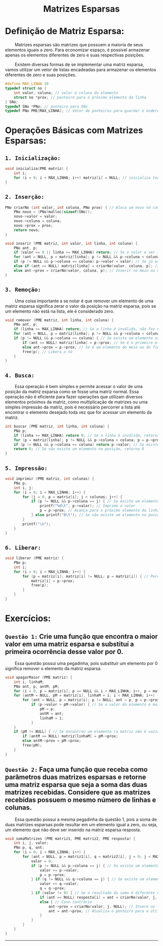 <h1 align="center"> Matrizes Esparsas <br>
</h1>

# Definição de Matriz Esparsa:
&emsp;&emsp; Matrizes esparsas são matrizes que possuem a maioria de seus elementos iguais a zero. Para economizar espaço, é possível armazenar apenas os elementos diferentes de zero e suas respectivas posições.

&emsp;&emsp; Existem diversas formas de se implementar uma matriz esparsa, vamos utilizar um vetor de listas encadeadas para armazenar os elementos diferentes de zero e suas posições.
~~~c
#define MAX_LINHA 10
typedef struct no {
	int valor, coluna; // valor e coluna do elemento
	struct no *prox; // ponteiro para o próximo elemento da linha
} SNo;
typedef SNo *PNo; // ponteiro para SNo
typedef PNo PME[MAX_LINHA]; // Vetor de ponteiros para guardar o endereço do primeiro nó de cada linha
~~~

# Operações Básicas com Matrizes Esparsas:
## `1. Inicialização:`
~~~c
void inicializa(PME matriz) {
	int i;
	for (i = 0; i < MAX_LINHA; i++) matriz[i] = NULL; // inicializa todas as linhas com NULL (vazias)
}
~~~

## `2. Inserção:`
~~~c
PNo criarNo (int valor, int coluna, PNo prox) { // Aloca um novo nó com os valores passados e retorna o endereço
	PNo novo = (PNo)malloc(sizeof(SNo));
	novo->valor = valor;
	novo->coluna = coluna;
	novo->prox = prox;
	return novo;
}
~~~
~~~c
void inserir (PME matriz, int valor, int linha, int coluna) {
	PNo ant, p;
	if (valor == 0 || linha >= MAX_LINHA) return; // Se o valor a ser inserido é zero ou a linha é inválida, não faz nada
	for (ant = NULL, p = matriz[linha]; p != NULL && p->coluna < coluna; ant = p, p = p->prox); // percorre a linha até encontrar a posição correta
	if (p != NULL && p->coluna == coluna) p->valor = valor; // Se já existe um elemento na posição, atualiza o valor
	else if (ant == NULL) matriz[linha] = criarNo(valor, coluna, p); // Inserir no início da linha
	else ant->prox = criarNo(valor, coluna, p); // Inserir no meio ou no final da linha
}
~~~

## `3. Remoção:`
&emsp;&emsp; Uma coisa importante a se notar é que remover um elemento de uma matriz esparsa significa zerar o valor da posição na matriz esparsa, pois se um elemento não está na lista, ele é considerado zero.
~~~c
void remover (PME matriz, int linha, int coluna) {
	PNo ant, p;
	if (linha >= MAX_LINHA) return; // Se a linha é inválida, não faz nada
	for (ant = NULL, p = matriz[linha]; p != NULL && p->coluna < coluna; ant = p, p = p->prox); // percorre a linha até encontrar a posição correta
	if (p != NULL && p->coluna == coluna) { // Se existe um elemento na posição
		if (ant == NULL) matriz[linha] = p->prox; // Se é o primeiro elemento da linha
		else ant->prox = p->prox; // Se é um elemento do meio ou do final da linha
		free(p); // Libera o nó
	}
}
~~~

## `4. Busca:`
&emsp;&emsp; Essa operação é bem simples e permite acessar o valor de uma posição da matriz esparsa como se fosse uma matriz normal. Essa operação não é eficiente para fazer operações que utilizam diversos elementos próximos da matriz, como multiplicação de matrizes ou uma simples impressão da matriz, pois é necessário percorrer a lista até encontrar o elemento desejado toda vez que for acessar um elemento da matriz.
~~~c
int buscar (PME matriz, int linha, int coluna) {
	PNo p;
	if (linha >= MAX_LINHA) return 0; // Se a linha é inválida, retorna 0. O ideal seria retornar um valor que não pode ser um elemento da matriz
	for (p = matriz[linha]; p != NULL && p->coluna < coluna; p = p->prox); // percorre a linha até encontrar a posição correta
	if (p != NULL && p->coluna == coluna) return p->valor; // Se existe um elemento na posição, retorna o valor
	return 0; // Se não existe um elemento na posição, retorna 0
}
~~~

## `5. Impressão:`
~~~c
void imprimir (PME matriz, int colunas) {
	PNo p;
	int i, j;
	for (i = 0; i < MAX_LINHA; i++) {
		for (j = 0, p = matriz[i]; j < colunas; j++) {
			if (p != NULL && p->coluna == j) { // Se existe um elemento na posição
				printf("%d\t", p->valor); // Imprime o valor
				p = p->prox; // Avança para o próximo elemento da linha
			} else printf("0\t"); // Se não existe um elemento na posição, imprime 0
		}
		printf("\n");
	}
}
~~~

## `6. Liberar:`
~~~c
void liberar (PME matriz) {
	PNo p;
	int i;
	for (i = 0; i < MAX_LINHA; i++) {
		for (p = matriz[i]; matriz[i] != NULL; p = matriz[i]) { // Percorre a linha liberando os nós
			matriz[i] = p->prox;
			free(p);
		}
	}
}
~~~



# Exercícios:
## `Questão 1:` Crie uma função que encontra o maior valor em uma matriz esparsa e substituí a primeira ocorrência desse valor por 0.
&emsp;&emsp; Essa questão possui uma pegadinha, pois substituir um elemento por 0 significa remover o elemento da matriz esparsa.
~~~c
void apagarMaior (PME matriz) {
	int i, linhaM;
	PNo ant, p, antM, pM;
	for (i = 0, p = matriz[i]; p == NULL && i < MAX_LINHA; i++, p = matriz[i]); // Encontra a primeira linha não vazia
	for (antM = NULL, pM = matriz[i], linhaM = i; i < MAX_LINHA; i++) {
		for (ant = NULL, p = matriz[i]; p != NULL; ant = p, p = p->prox) // Percorre a linha
			if (p->valor > pM->valor) { // Se o valor do elemento é maior que o maior valor encontrado até agora
				pM = p;
				antM = ant;
				linhaM = i;
			}
	}
	if (pM != NULL) { // Se encontrou um elemento (a matriz não é vazia)
		if (antM == NULL) matriz[linhaM] = pM->prox; 
		else antM->prox = pM->prox;
		free(pM);
	}
}
~~~


## `Questão 2:` Faça uma função que receba como parâmetros duas matrizes esparsas e retorne uma matriz esparsa que seja a soma das duas matrizes recebidas. Considere que as matrizes recebidas possuem o mesmo número de linhas e colunas.
&emsp;&emsp; Essa questão possui a mesma pegadinha da questão 1, pois a soma de duas matrizes esparsas pode resultar em um elemento igual a zero, ou seja, um elemento que não deve ser inserido na matriz esparsa resposta.
~~~c
void somaMatrizes (PME matriz1, PME matriz2, PME resposta) {
	int i, j, valor; 
	PNo p, q, ant;
	for (i = 0; i < MAX_LINHA; i++) {
		for (ant = NULL, p = matriz1[i], q = matriz2[i], j = 0; j < MAX_LINHA; j++) { // Percorre as duas linhas ao mesmo tempo
			valor = 0;
			if (p != NULL && p->coluna == j) { // Se existe um elemento na posição na primeira matriz, soma e avança
				valor += p->valor;
				p = p->prox;
			} if (q != NULL && q->coluna == j) { // Se existe um elemento na posição na segunda matriz, soma e avança
				valor += q->valor;
				q = q->prox;
			} if (valor != 0) { // Se o resultado da soma é diferente de zero, insere na matriz resposta
				if (ant == NULL) resposta[i] = ant = criarNo(valor, j, NULL); // Se é o primeiro elemento da linha
				else { // Caso contrário
					ant->prox = criarNo(valor, j, NULL); // Insere no final da linha
					ant = ant->prox; // Atualiza o ponteiro para o último elemento da linha
				}
			}
		}
	}
}
~~~

---
